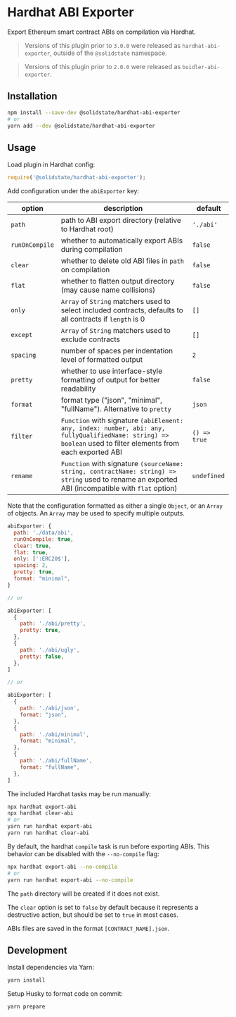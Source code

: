 # Hardhat ABI Exporter

Export Ethereum smart contract ABIs on compilation via Hardhat.

> Versions of this plugin prior to `3.0.0` were released as `hardhat-abi-exporter`, outside of the `@solidstate` namespace.

> Versions of this plugin prior to `2.0.0` were released as `buidler-abi-exporter`.

## Installation

```bash
npm install --save-dev @solidstate/hardhat-abi-exporter
# or
yarn add --dev @solidstate/hardhat-abi-exporter
```

## Usage

Load plugin in Hardhat config:

```javascript
require('@solidstate/hardhat-abi-exporter');
```

Add configuration under the `abiExporter` key:

| option         | description                                                                                                                                                  | default      |
| -------------- | ------------------------------------------------------------------------------------------------------------------------------------------------------------ | ------------ |
| `path`         | path to ABI export directory (relative to Hardhat root)                                                                                                      | `'./abi'`    |
| `runOnCompile` | whether to automatically export ABIs during compilation                                                                                                      | `false`      |
| `clear`        | whether to delete old ABI files in `path` on compilation                                                                                                     | `false`      |
| `flat`         | whether to flatten output directory (may cause name collisions)                                                                                              | `false`      |
| `only`         | `Array` of `String` matchers used to select included contracts, defaults to all contracts if `length` is 0                                                   | `[]`         |
| `except`       | `Array` of `String` matchers used to exclude contracts                                                                                                       | `[]`         |
| `spacing`      | number of spaces per indentation level of formatted output                                                                                                   | `2`          |
| `pretty`       | whether to use interface-style formatting of output for better readability                                                                                   | `false`      |
| `format`       | format type ("json", "minimal", "fullName"). Alternative to `pretty`                                                                                         | `json`       |
| `filter`       | `Function` with signature `(abiElement: any, index: number, abi: any, fullyQualifiedName: string) => boolean` used to filter elements from each exported ABI | `() => true` |
| `rename`       | `Function` with signature `(sourceName: string, contractName: string) => string` used to rename an exported ABI (incompatible with `flat` option)            | `undefined`  |

Note that the configuration formatted as either a single `Object`, or an `Array` of objects. An `Array` may be used to specify multiple outputs.

```javascript
abiExporter: {
  path: './data/abi',
  runOnCompile: true,
  clear: true,
  flat: true,
  only: [':ERC20$'],
  spacing: 2,
  pretty: true,
  format: "minimal",
}

// or

abiExporter: [
  {
    path: './abi/pretty',
    pretty: true,
  },
  {
    path: './abi/ugly',
    pretty: false,
  },
]

// or

abiExporter: [
  {
    path: './abi/json',
    format: "json",
  },
  {
    path: './abi/minimal',
    format: "minimal",
  },
  {
    path: './abi/fullName',
    format: "fullName",
  },
]
```

The included Hardhat tasks may be run manually:

```bash
npx hardhat export-abi
npx hardhat clear-abi
# or
yarn run hardhat export-abi
yarn run hardhat clear-abi
```

By default, the hardhat `compile` task is run before exporting ABIs. This behavior can be disabled with the `--no-compile` flag:

```bash
npx hardhat export-abi --no-compile
# or
yarn run hardhat export-abi --no-compile
```

The `path` directory will be created if it does not exist.

The `clear` option is set to `false` by default because it represents a destructive action, but should be set to `true` in most cases.

ABIs files are saved in the format `[CONTRACT_NAME].json`.

## Development

Install dependencies via Yarn:

```bash
yarn install
```

Setup Husky to format code on commit:

```bash
yarn prepare
```

